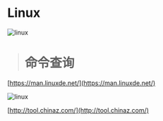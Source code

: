 # Linux
![linux](https://www.linux.org/images/logo.png)
># 命令查询
[https://man.linuxde.net/](https://man.linuxde.net/)  

![linux](http://csstools.chinaz.com/tools/images/public/logos/logo-index.png)

[http://tool.chinaz.com/](http://tool.chinaz.com/) 

